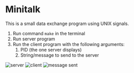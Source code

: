 # Minitalk

This is a small data exchange program using UNIX signals.

1) Run command ```make``` in the terminal
2) Run server program
3) Run the client program with the following arguments:
   1) PID (the one server displays)
   2) String/message to send to the server

![server](https://github.com/user-attachments/assets/0cf11a67-9ce1-4356-a9df-415211ddb7f6)
![client](https://github.com/user-attachments/assets/5d8d93d7-4c60-4c16-9a33-cd294573fd28)
![message sent](https://github.com/user-attachments/assets/5f1c63dd-6e7f-40d9-a4b3-5b9005745c19)
